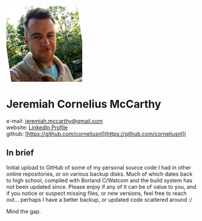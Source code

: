 ![Photo of Me](cornelius.jpg)

# Jeremiah Cornelius McCarthy  
e-mail: [jeremiah.mccarthy@gmail.com](mailto:jeremiah.mccarthy@gmail.com)    
website: [LinkedIn Profile](https://www.linkedin.com/in/jeremiah-mccarthy-p-eng-67961428/)  
github: [https://github.com/corneliusnl](https://github.com/corneliusnl])  

## In brief
Initial upload to GitHub of some of my personal source code I had in other online repositories, or on various backup disks.  Much of which dates back to high school, compiled with Borland C/Watcom and the build system has not been updated since.  Please enjoy if any of it can be of value to you, and if you notice or suspect missing files, or new versions, feel free to reach out... perhaps I have a better backup, or updated code scattered around :/

Mind the gap.

